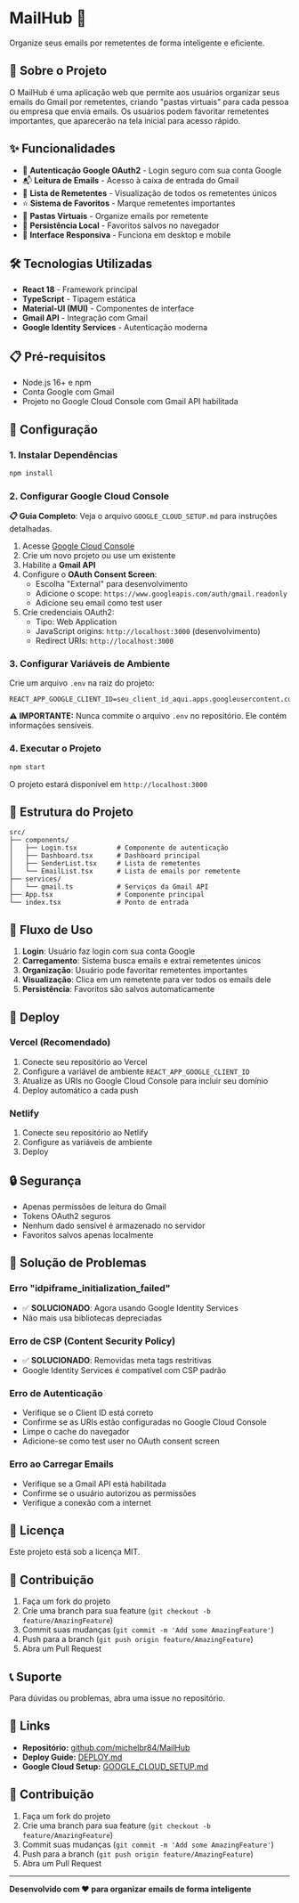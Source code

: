 # MailHub 📧

Organize seus emails por remetentes de forma inteligente e eficiente.

## 🚀 Sobre o Projeto

O MailHub é uma aplicação web que permite aos usuários organizar seus emails do Gmail por remetentes, criando "pastas virtuais" para cada pessoa ou empresa que envia emails. Os usuários podem favoritar remetentes importantes, que aparecerão na tela inicial para acesso rápido.

## ✨ Funcionalidades

- 🔐 **Autenticação Google OAuth2** - Login seguro com sua conta Google
- 📬 **Leitura de Emails** - Acesso à caixa de entrada do Gmail
- 👥 **Lista de Remetentes** - Visualização de todos os remetentes únicos
- ⭐ **Sistema de Favoritos** - Marque remetentes importantes
- 📁 **Pastas Virtuais** - Organize emails por remetente
- 💾 **Persistência Local** - Favoritos salvos no navegador
- 📱 **Interface Responsiva** - Funciona em desktop e mobile

## 🛠️ Tecnologias Utilizadas

- **React 18** - Framework principal
- **TypeScript** - Tipagem estática
- **Material-UI (MUI)** - Componentes de interface
- **Gmail API** - Integração com Gmail
- **Google Identity Services** - Autenticação moderna

## 📋 Pré-requisitos

- Node.js 16+ e npm
- Conta Google com Gmail
- Projeto no Google Cloud Console com Gmail API habilitada

## 🔧 Configuração

### 1. Instalar Dependências

```bash
npm install
```

### 2. Configurar Google Cloud Console

**📋 Guia Completo**: Veja o arquivo `GOOGLE_CLOUD_SETUP.md` para instruções detalhadas.

1. Acesse [Google Cloud Console](https://console.cloud.google.com/)
2. Crie um novo projeto ou use um existente
3. Habilite a **Gmail API**
4. Configure o **OAuth Consent Screen**:
   - Escolha "External" para desenvolvimento
   - Adicione o scope: `https://www.googleapis.com/auth/gmail.readonly`
   - Adicione seu email como test user
5. Crie credenciais OAuth2:
   - Tipo: Web Application
   - JavaScript origins: `http://localhost:3000` (desenvolvimento)
   - Redirect URIs: `http://localhost:3000`

### 3. Configurar Variáveis de Ambiente

Crie um arquivo `.env` na raiz do projeto:

```env
REACT_APP_GOOGLE_CLIENT_ID=seu_client_id_aqui.apps.googleusercontent.com
```

**⚠️ IMPORTANTE:** Nunca commite o arquivo `.env` no repositório. Ele contém informações sensíveis.

### 4. Executar o Projeto

```bash
npm start
```

O projeto estará disponível em `http://localhost:3000`

## 📁 Estrutura do Projeto

```
src/
├── components/
│   ├── Login.tsx          # Componente de autenticação
│   ├── Dashboard.tsx      # Dashboard principal
│   ├── SenderList.tsx     # Lista de remetentes
│   └── EmailList.tsx      # Lista de emails por remetente
├── services/
│   └── gmail.ts           # Serviços da Gmail API
├── App.tsx                # Componente principal
└── index.tsx              # Ponto de entrada
```

## 🔄 Fluxo de Uso

1. **Login**: Usuário faz login com sua conta Google
2. **Carregamento**: Sistema busca emails e extrai remetentes únicos
3. **Organização**: Usuário pode favoritar remetentes importantes
4. **Visualização**: Clica em um remetente para ver todos os emails dele
5. **Persistência**: Favoritos são salvos automaticamente

## 🚀 Deploy

### Vercel (Recomendado)

1. Conecte seu repositório ao Vercel
2. Configure a variável de ambiente `REACT_APP_GOOGLE_CLIENT_ID`
3. Atualize as URIs no Google Cloud Console para incluir seu domínio
4. Deploy automático a cada push

### Netlify

1. Conecte seu repositório ao Netlify
2. Configure as variáveis de ambiente
3. Deploy

## 🔒 Segurança

- Apenas permissões de leitura do Gmail
- Tokens OAuth2 seguros
- Nenhum dado sensível é armazenado no servidor
- Favoritos salvos apenas localmente

## 🐛 Solução de Problemas

### Erro "idpiframe_initialization_failed"
- ✅ **SOLUCIONADO**: Agora usando Google Identity Services
- Não mais usa bibliotecas depreciadas

### Erro de CSP (Content Security Policy)
- ✅ **SOLUCIONADO**: Removidas meta tags restritivas
- Google Identity Services é compatível com CSP padrão

### Erro de Autenticação
- Verifique se o Client ID está correto
- Confirme se as URIs estão configuradas no Google Cloud Console
- Limpe o cache do navegador
- Adicione-se como test user no OAuth consent screen

### Erro ao Carregar Emails
- Verifique se a Gmail API está habilitada
- Confirme se o usuário autorizou as permissões
- Verifique a conexão com a internet

## 📝 Licença

Este projeto está sob a licença MIT.

## 🤝 Contribuição

1. Faça um fork do projeto
2. Crie uma branch para sua feature (`git checkout -b feature/AmazingFeature`)
3. Commit suas mudanças (`git commit -m 'Add some AmazingFeature'`)
4. Push para a branch (`git push origin feature/AmazingFeature`)
5. Abra um Pull Request

## 📞 Suporte

Para dúvidas ou problemas, abra uma issue no repositório.

## 🔗 Links

- **Repositório:** [github.com/michelbr84/MailHub](https://github.com/michelbr84/MailHub)
- **Deploy Guide:** [DEPLOY.md](./DEPLOY.md)
- **Google Cloud Setup:** [GOOGLE_CLOUD_SETUP.md](./GOOGLE_CLOUD_SETUP.md)

## 🤝 Contribuição

1. Faça um fork do projeto
2. Crie uma branch para sua feature (`git checkout -b feature/AmazingFeature`)
3. Commit suas mudanças (`git commit -m 'Add some AmazingFeature'`)
4. Push para a branch (`git push origin feature/AmazingFeature`)
5. Abra um Pull Request

---

**Desenvolvido com ❤️ para organizar emails de forma inteligente** 